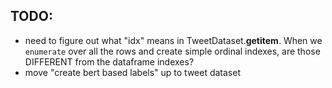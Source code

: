 ## TODO:
- need to figure out what "idx" means in TweetDataset.__getitem__. When we `enumerate` over all the rows and create simple ordinal indexes, are those DIFFERENT from the dataframe indexes?
- move "create bert based labels" up to tweet dataset 